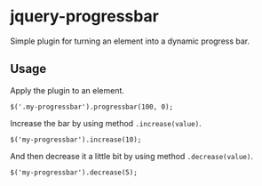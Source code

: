 # jquery-progressbar
Simple plugin for turning an element into a dynamic progress bar.

## Usage

Apply the plugin to an element.

`$('.my-progressbar').progressbar(100, 0);`

Increase the bar by using method `.increase(value)`.

`$('my-progressbar').increase(10);`

And then decrease it a little bit by using method `.decrease(value)`.

`$('my-progressbar').decrease(5);`